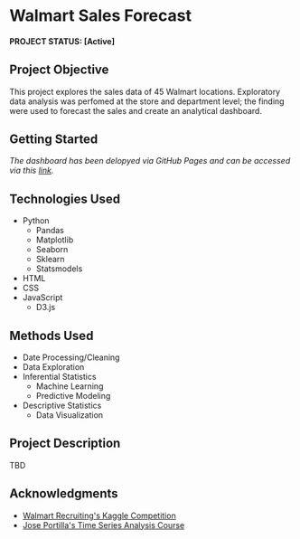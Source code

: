 # Walmart Sales Forecast


#### PROJECT STATUS: [Active]

## Project Objective
This project explores the sales data of 45 Walmart locations. Exploratory data analysis was perfomed at the store and department level; the finding were used to forecast the sales and create an analytical dashboard.

## Getting Started

*The dashboard has been delopyed via GitHub Pages and can be accessed via this [link](https://octaviaisom.github.io/Walmart-Sales-Forecast/).*

## Technologies Used
* Python
    * Pandas
    * Matplotlib
    * Seaborn
    * Sklearn
    * Statsmodels
* HTML
* CSS
* JavaScript
    * D3.js

## Methods Used
* Date Processing/Cleaning
* Data Exploration
* Inferential Statistics
    * Machine Learning
    * Predictive Modeling
* Descriptive Statistics
    * Data Visualization

## Project Description
TBD

## Acknowledgments
* [Walmart Recruiting's Kaggle Competition](https://www.kaggle.com/c/walmart-recruiting-store-sales-forecasting)
* [Jose Portilla's Time Series Analysis Course](https://www.udemy.com/course/python-for-time-series-data-analysis/)
